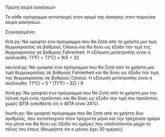 Πρώτη σειρά ασκήσεων

Το κάθε πρόγραμμα αντιστοιχεί στον αριμό της άσκησης στον παρούσα σειρά ασκήσεων.

Συγκεκριμένα:

first.py: Να γραφτεί ένα πρόγραμμα που θα ζητά από το χρήστη μια τιμή
θερμοκρασίας σε βαθμούς Celsius και θα δίνει ως έξοδο την τιμή της
θερμοκρασίας σε βαθμούς Fahrenheit. Η εξίσωση μετατροπής είναι η
ακόλουθη: T(°F) = T(°C) × 9/5 + 32
 
second.py: Να γραφτεί ένα πρόγραμμα που θα ζητά από το χρήστη μια τιμή
θερμοκρασίας σε βαθμούς Fahrenheit και θα δίνει ως έξοδο την τιμή της
θερμοκρασίας σε βαθμούς Celsius. Η εξίσωση μετατροπής είναι η
ακόλουθη: T(°C) = 5 * (T(°F) – 32) / 9

third.py: Να γραφτεί ένα πρόγραμμα που θα ζητά από το χρήστη μια την τελική
τιμή ενός προϊόντος και θα δίνει ως έξοδο την τιμή του προϊόντος χωρίς
ΦΠΑ (υποθέστε ότι ο ΦΠΑ είναι 24%).

fourth.py: Να γραφτεί πρόγραμμα που θα ζητά από το χρήστη δυο αριθμούς, που
αντιστοιχούν στον τρέχοντα μήνα και την τρέχουσα ημέρα του μήνα και θα
δίνει ως έξοδο τις ημέρες που υπολείπονται μέχρι το τέλος του έτους
(θεωρήστε ότι ο μήνας έχει 30 ημέρες). 